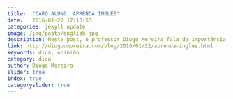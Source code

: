 ```yaml
---
title:  "CARO ALUNO, APRENDA INGLÊS"
date:   2016-01-22 17:13:53
categories: jekyll update
image: /img/posts/english.jpg
description: Neste post, o professor Diogo Moreira fala da importância do aprendizado da língua inglesa nos dias de hoje, além de dar dicas de como começar a estudar.
link: http://diogodmoreira.com/blog/2016/01/22/aprenda-ingles.html
keywords: dica, opinião
category: dica
author: Diogo Moreira
slider: true
index: true
categoryslider: true
---
```

